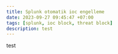 ```yaml
---
title: Splunk otomatik ioc engelleme
date: 2023-09-27 09:45:47 +07:00
tags: [splunk, ioc block, threat block]
description: test
---
```


test

